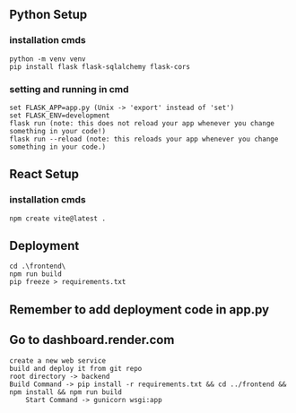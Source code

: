 ## Python Setup
### installation cmds
	python -m venv venv
	pip install flask flask-sqlalchemy flask-cors

### setting and running in cmd
	set FLASK_APP=app.py (Unix -> 'export' instead of 'set')
	set FLASK_ENV=development
	flask run (note: this does not reload your app whenever you change something in your code!)
	flask run --reload (note: this reloads your app whenever you change something in your code.)

## React Setup
### installation cmds
	npm create vite@latest .

 
## Deployment
	cd .\frontend\
 	npm run build
  	pip freeze > requirements.txt
   
## Remember to add deployment code in app.py
## Go to dashboard.render.com
	create a new web service 
 	build and deploy it from git repo
  	root directory -> backend
   	Build Command -> pip install -r requirements.txt && cd ../frontend && npm install && npm run build
    	Start Command -> gunicorn wsgi:app
    

